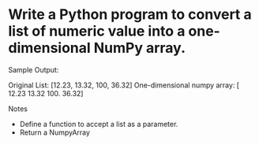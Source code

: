 # Write a Python program to convert a list of numeric value into a one-dimensional NumPy array.

Sample Output:

Original List: [12.23, 13.32, 100, 36.32]
One-dimensional numpy array:  [  12.23   13.32  100.     36.32]

Notes

* Define a function to accept a list as a parameter.
* Return a NumpyArray